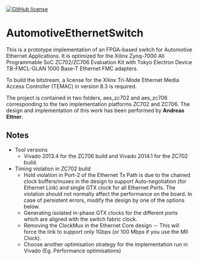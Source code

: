 [![GitHub license](https://img.shields.io/badge/license-MIT-blue.svg)](https://github.com/PhilippMundhenk/AutomotiveEthernetSwitch/blob/master/LICENSE)

# AutomotiveEthernetSwitch
This is a prototype implementation of an FPGA-based switch for Automotive Ethernet Applications. It is optimized for the Xilinx Zynq-7000 All Programmable SoC ZC702/ZC706 Evaluation Kit with Tokyo Electron Device TB-FMCL-GLAN 1000 Base-T Ethernet FMC adapters.

To build the bitstream, a license for the Xilinx Tri-Mode Ethernet Media Access Controller (TEMAC) in version 8.3 is required.

The project is contained in two folders, aes_zc702 and aes_zc706 corresponding to the two implementation platforms ZC702 and ZC706.
The design and implementation of this work has been performed by **Andreas Ettner**.

**Notes**
----------
- Tool versions 
	- Vivado 2013.4 for the ZC706 build and Vivado 2014.1 for the ZC702 build. 
- Timing violation in ZC702 build
	- Hold violation in Port-2 of the Ethernet Tx Path is due to the chained clock buffers/muxes in the design to support Auto-negotiation (for Ethernet Link) and single GTX clock for all Ethernet Ports. The violation should not normally affect the performance on the board. In case of persistent errors, modify the design by one of the options below. 
	- Generating isolated in-phase GTX clocks for the different ports which are aligned with the switch fabric clock.
	- Removing the ClockMux in the Ethernet Core design -- This will force the link to support only 1Gbps (or 100 Mbps if you use the MII Clock).
	- Choose another optimisation strategy for the implementation run in Vivado (Eg. Performance optimisations)
